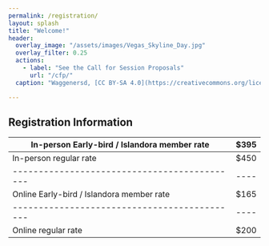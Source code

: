 ```yaml
---
permalink: /registration/
layout: splash
title: "Welcome!"
header:
  overlay_image: "/assets/images/Vegas_Skyline_Day.jpg"
  overlay_filter: 0.25
  actions:
    - label: "See the Call for Session Proposals"
      url: "/cfp/"
  caption: "Waggenersd, [CC BY-SA 4.0](https://creativecommons.org/licenses/by-sa/4.0), via Wikimedia Commons"

---
```

## Registration Information

| In-person Early-bird / Islandora member rate | $395 |
| -------------------------------------------- | ---- |
| In-person regular rate | $450 |
| -------------------------------------------- | ---- |
| Online Early-bird / Islandora member rate | $165 |
| -------------------------------------------- | ---- |
| Online regular rate | $200 |
